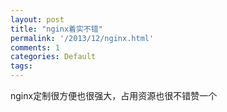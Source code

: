 ```yaml
---
layout: post
title: "nginx着实不错"
permalink: '/2013/12/nginx.html'
comments: 1
categories: Default
tags: 
---
```

nginx定制很方便也很强大，占用资源也很不错赞一个